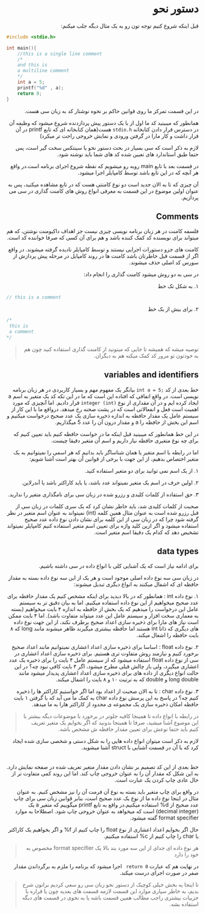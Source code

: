 <div dir="rtl">
<h1>دستور نحو</h1>

قبل اینکه شروع کنیم توجه تون رو به یک مثال دیگه جلب میکنم:
</div>

```c
#include <stdio.h>

int main(){
    //this is a single line comment
    /* 
    and this is
    a multiline comment    
    */
    int a = 5;
    printf("%d" , a);
    return 0;
}
```

<div dir ="rtl">
    در این قسمت تمرکز ما روی قوانین حاکم بر نحوه نوشتار کد به زبان سی هست.

همانطور که میبینید کد ما اول از با یک دستور پیش پردازدنده شروع میشود که وظیفه آن در دسترس قرار دادن کتابخانه `stdio.h` هست(همان کتابخانه ای که تابع printf در آن قرار داشت و کار مارا در گرفتن ورودی و نمایش خروجی راحت تر میکرد)

لازم به ذکر است که سی بسیار در بحث دستور نحو یا سینتکس سخت گیر است، پس حتما طبق استاندارد های تعیین شده کد های شما باید نوشته شود.

در قسمت بعد با تابع main روبه رو میشویم که نقطه شروع اجرای برنامه است.در واقع هر آنچه که در این تابع باشد توسط کامپایلر اجرا میشود.

آن چیزی که تا به الان جدید است دو نوع کامنتی هست که در تابع مشاهده میکنید، پس به عنوان اولین موضوع در این قسمت به معرفی انواع روش های کامنت گذاری در سی می پردازیم.

## Comments

فلسفه کامنت در هر زبان برنامه نویسی چیزی نیست جز اهداف داکیومنت نوشتن، که هم میتواند برای نویسنده کد کمک کننده باشد و هم برای آن کسی که صرفا خواننده کد است.

کامنت های جزو دستورات اجرایی نیستند و توسط کامپایلر نادیده گرفته میشوند. در واقع اگر از قسمت قبل خاطرتان باشد کامنت ها در روند کامپایل در مرحله پیش پردازش از سورس کد اصلی حذف میشوند.

در سی به دو روش میشود کامنت گذاری را انجام داد:

۱. به شکل تک خط 
</div>

```c
// this is a comment
```

<div dir="rtl">
۲. برای بیش از یک خط 
</div>

```c 
/*
 this is 
 a comment
*/
```

<div dir="rtl">

> توصیه میشه که همیشه تا جایی که میتونید از کامنت گذاری استفاده کنید چون هم به خودتون تو مرور کد کمک میکنه هم به دیگران.

## variables and identifiers

خط بعدی از کد `;int a = 5` بیانگر یک مفهوم مهم و بسیار کاربردی در هر زبان برنامه نویسی است. در واقع اتفاقی که افتاده این است که ما در این تکه کد یک متغیر به اسم a ایجاد کرده ایم و در آن مقداری از نوع `integer (int)` قرار دادیم. اما آنچیزی که مورد اهمیت است فعل و انفعالاتی است که در پشت صحنه رخ میدهد. درواقع ما با این کار از سیستم عامل یک مقدار حافظه به اندازه ذخیره سازی یک عدد صحیح درخواست میکنیم و اسم این بخش از حافظه را a  و مقدار درون آن را عدد 5 میگذاریم.

در این خط همانطور که میبینید قبل اینکه ما در خواست حافظه کنیم باید تعیین کنیم که برای چه نوع متغیری حافظه نیاز داریم و اسم آن متغیر دقیقا چیست.

اما در رابطه با اسم متغیر یا همان شناساگر باید بدانیم که هر اسمی را نمیتوانیم به یک متغیر اختصاص بدهیم، از این جهت با برخی از قوانین آن بهتر است آشنا شویم:

۱. از یک اسم نمی توانید برای دو متغیر استفاده کنید.

۲. اولین حرف در اسم یک متغیر نمیتواند عدد باشد، یا باید کاراکتر باشد یا آندرلاین.

۳. حق استفاده از کلمات کلیدی و رزرو شده در زبان سی برای نامگذاری متغیر را ندارید.

صحبت از کلمات کلیدی شد، باید خاطر نشان کرد که یک سری کلمات در زبان سی از قبل رزرو شده است به عنوان مثال همین کلمه (int) نمیتواند به عنوان اسم متغیر در نظر گرفته شود چرا که در زبان سی از این کلمه برای نشان دادن نوع داده عدد صحیح استفاده میشود و اگر ازین کلید واژه برای تعیین اسم متغیر استفاده کنیم کامپایلر نمیتواند تشخیص دهد که کدام یک دقیقا اسم متغیر است.

## data types

برای ادامه نیاز است که یک آشنایی کلی با انواع داده در سی داشته باشیم.

در زبان سی سه نوع داده اصلی موجود است و هر یک از این سه نوع داده بسته به مقدار حافظه ای که اشفال میکنند به انواع دیگری تبدیل میشوند:

۱. نوع داده int : همانطور که در بالا دیدید برای اینکه مشخص کنیم یک مقدار حافظه برای عدد صحیح میخواهیم از این نوع داده استفاده میکنیم. اما به بیان دقیق تر به سیستم عامل این درخواست را میدهیم که یک بخش از حافظه به اندازه ۴ بایت میخواهیم (بسته به معماری سخت افزار و سیستم عامل این عدد میتواند متفاوت باشد). اما ۴ بایت ممکن است نیاز های مارا برای ذخیره سازی اعداد صحیح برطرف نکند، از این جهت نوع داده های دیگری که ذاتا int هستند اما حافظه بیشتری میگیرند ظاهر میشوند مانند long که ۸ بایت حافظه را اشغال میکند.

۲. نوع داده float : اساسا برای ذخیره سازی اعداد اعشاری نمیتوانیم مانند اعداد صحیح برخورد کنیم و نیازمند روش متفاوت تری هستیم. برای ذخیره سازی اعداد اعشاری در سی از نوع داده float استفاده میشود که از سیستم عامل ۴ بایت را برای ذخیره یک عدد اعشاری میگیرد، ولی باز چالش قبلی مطرح میشود، اگر ۴ بایت کافی نبود چه؟ در این حالت انواع دیگری از داده های برای ذخیره سازی اعداد اعشاری پدیدار میشود مانند long double و double که به ترتیت ۱۰ و ۸ بایت را اشفال میکند.

۳. نوع داده char : تا به الان صحبت از اعداد بود اما اگر خواستیم کاراکتر ها را ذخیره کنیم چه؟ در پاسخ به این پرسش نوع داده char به کمک ما می آید که با گرفتن ۱ بایت حافظه امکان ذخیره سازی یک مجموعه ی محدود از کاراکتر هارا به ما میدهد.


> در رابطه با انواع داده تا همینجا کافیه جلوتر در برخورد با موضوعات دیگه بیشتر با این موضوع آشنا میشید، صرفا تا همینجا بدونید که اگر بخوایم یک متغیر تعریف کنیم باید حتما نوعش برای تعیین مقدار حافظه ش مشخص باشه.

لازم به ذکر است میتوان انواع داده هایی را به شکل دستی و شخصی سازی شده ایجاد کرد که با آن در قسمت آشنایی با struct آشنا میشوید.
<br><br><br>
خط بعدی از این کد تصمیم بر نشان دادن مقدار متغیر تعریف شده در صفحه نمایش دارد. به این شکل که مقدار آن را به عنوان خروجی چاپ کند. اما این روند کمی متفاوت تر از حال عادی چاپ کردن یک عبارت است.

در واقع برای چاپ متغیر باید بسته به نوع آن فرمت آن را نیز مشخص کنیم. به عنوان مثال در اینجا نوع داده ما از نوع یک عدد صحیح است، بنابر قوانین زبان سی برای چاپ عدد صحیح از d% استفاده میکنیم.در واقع به تابع printf میگوییم که متغیر a یک (decimal integer) است که میخواهد به عنوان خروجی چاپ شود. اصطلاحا به موارد format specifier گفته میشود.

حال اگر بخوایم اعداد اعشاری از نوع float را چاپ کنیم از f% و اگر بخواهیم یک کاراکتر یا char را چاپ کنیم از c% استفاده میکنیم.

> هر نوع داده ای جدای از این سه مورد بند بالا یک format specifier مخصوص به خود را دارد


در نهایت هم که عبارت `0 return ` اجرا میشود که برنامه را ملزم به برگرداندن مقدار صفر در صورت اجرای درست میکند.

> تا اینجا یه بخش خیلی کوچیک از دستور نحو زبان سی رو سعی کردیم براتون شرح بدیم،‌ به خاطر سپاری موارد این قسمت لازمه قسمت های بعدیه چون یا قراره با جزییات بیشتری راجب مطالب همین قسمت باشه یا به نحوی در قسمت های دیگه استفاده بشه.
</div>